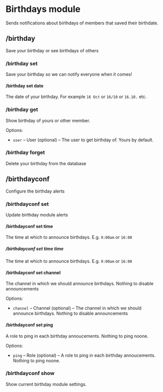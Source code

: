 # Birthdays module

Sends notifications about birthdays of members that saved their birthdate.

## /birthday

Save your birthday or see birthdays of others

### /birthday set

Save your birthday so we can notify everyone when it comes!

#### /birthday set date

The date of your birthday. For example `16 Oct` or `16/10` or `16.10.` etc.

### /birthday get

Show birthday of yours or other member.

Options:

- `user` &ndash; User (optional) &ndash; The user to get birthday of. Yours by default.

### /birthday forget

Delete your birthday from the database

## /birthdayconf

Configure the birthday alerts

### /birthdayconf set

Update birthday module alerts

#### /birthdayconf set time

The time at which to announce birthdays. E.g. `9:00am` or `16:00`

##### /birthdayconf set time time

The time at which to announce birthdays. E.g. `9:00am` or `16:00`

#### /birthdayconf set channel

The channel in which we should announce birthdays. Nothing to disable announcements

Options:

- `channel` &ndash; Channel (optional) &ndash; The channel in which we should announce birthdays. Nothing to disable announcements

#### /birthdayconf set ping

A role to ping in each birthday annoucements. Nothing to ping noone.

Options:

- `ping` &ndash; Role (optional) &ndash; A role to ping in each birthday annoucements. Nothing to ping noone.

### /birthdayconf show

Show current birthday module settings.
